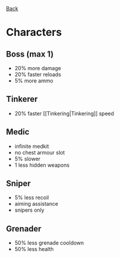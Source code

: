 [Back](?c=game/README.md)
# Characters
## Boss (max 1)  
- 20% more damage  
- 20% faster reloads  
- 5% more ammo  
## Tinkerer  
- 20% faster [[Tinkering|Tinkering]] speed  
## Medic  
- infinite medkit  
- no chest armour slot  
- 5% slower  
- 1 less hidden weapons  
## Sniper  
- 5% less recoil  
- aiming assistance  
- snipers only  
## Grenader  
- 50% less grenade cooldown  
- 50% less health